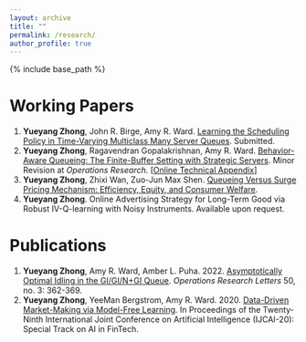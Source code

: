 ```yaml
---
layout: archive
title: ""
permalink: /research/
author_profile: true
---
```

{% include base_path %} 

# Working Papers
1. **Yueyang Zhong**, John R. Birge, Amy R. Ward. [Learning the Scheduling Policy in Time-Varying Multiclass Many Server Queues](https://papers.ssrn.com/sol3/papers.cfm?abstract_id=4090021). Submitted.
2. **Yueyang Zhong**, Ragavendran Gopalakrishnan, Amy R. Ward. [Behavior-Aware Queueing: The Finite-Buffer Setting with Strategic Servers](https://papers.ssrn.com/sol3/papers.cfm?abstract_id=3633435). Minor Revision at *Operations Research*. [[Online Technical Appendix](https://yzhong0.github.io/yueyangzhong/files/finitebuffer_strategicserver_technical_file.pdf)]
3. **Yueyang Zhong**, Zhixi Wan, Zuo-Jun Max Shen. [Queueing Versus Surge Pricing Mechanism: Efficiency, Equity, and Consumer Welfare](https://papers.ssrn.com/sol3/papers.cfm?abstract_id=3699134). 
4. **Yueyang Zhong**. Online Advertising Strategy for Long-Term Good via Robust IV-Q-learning with Noisy Instruments. Available upon request. 

# Publications 
1. **Yueyang Zhong**, Amy R. Ward, Amber L. Puha. 2022. [Asymptotically Optimal Idling in the GI/GI/N+GI Queue](https://www.sciencedirect.com/science/article/pii/S0167637722000530). *Operations Research Letters* 50, no. 3: 362-369.
2. **Yueyang Zhong**, YeeMan Bergstrom, Amy R. Ward. 2020. [Data-Driven Market-Making via Model-Free Learning](https://www.ijcai.org/Proceedings/2020/0615.pdf). In Proceedings of the Twenty-Ninth International Joint Conference on Artificial Intelligence (IJCAI-20): Special Track on AI in FinTech.

